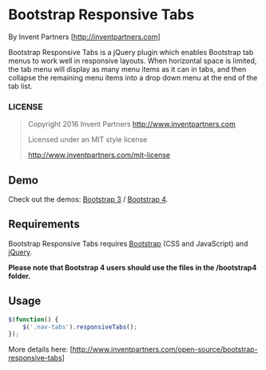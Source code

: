 # Bootstrap Responsive Tabs
By Invent Partners [http://inventpartners.com]

Bootstrap Responsive Tabs is a jQuery plugin which enables Bootstrap tab menus to work well in responsive layouts. When horizontal space is limited, the tab menu will display as many menu items as it can in tabs, and then collapse the remaining menu items into a drop down menu at the end of the tab list.

### LICENSE

> Copyright 2016 Invent Partners
> http://www.inventpartners.com
>
> Licensed under an MIT style license
>
> http://www.inventpartners.com/mit-license

## Demo
Check out the demos: [Bootstrap 3](https://inventpartners.github.io/bootstrap-responsive-tabs/) / [Bootstrap 4](https://inventpartners.github.io/bootstrap-responsive-tabs/bootstrap4).

## Requirements
Bootstrap Responsive Tabs requires [Bootstrap](http://getbootstrap.com/) (CSS and JavaScript) and [jQuery](https://jquery.com/).

**Please note that Bootstrap 4 users should use the files in the /bootstrap4 folder.**

## Usage
```javascript
$(function() {
    $('.nav-tabs').responsiveTabs();
});
```

More details here: [http://www.inventpartners.com/open-source/bootstrap-responsive-tabs]
